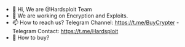 - 👋 Hi, We are @Hardsploit Team
- 👀 We are working on Encryption and Exploits. 
- 📫 How to reach us? Telegram Channel: https://t.me/BuyCrypter - Telegram Contact: https://t.me/Hardsploit
- 🛒 How to buy? <a href="https://t.me/BuyCrypter" target="_blank" Our Shop>
<!---
Hardsploit/Hardsploit is a ✨ special ✨ repository because its `README.md` (this file) appears on your GitHub profile.
You can click the Preview link to take a look at your changes.
--->
